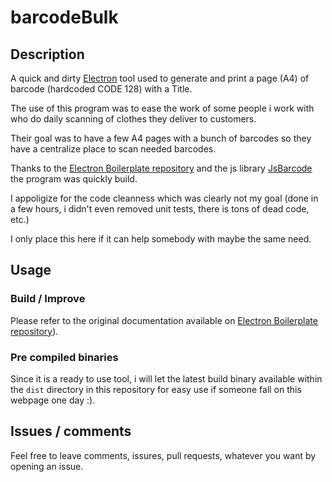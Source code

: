 # barcodeBulk

## Description

A quick and dirty [Electron](http://electron.atom.io) tool used to generate and print a page (A4) of barcode (hardcoded CODE 128) with a Title.

The use of this program was to ease the work of some people i work with who do daily scanning of clothes they deliver to customers.

Their goal was to have a few A4 pages with a bunch of barcodes so they have a centralize place to scan needed barcodes.


Thanks to the [Electron Boilerplate repository](https://github.com/szwacz/electron-boilerplate) and the js library [JsBarcode](https://github.com/lindell/JsBarcode) the program was quickly build.


I appoligize for the code cleanness which was clearly not my goal (done in a few hours, i didn't even removed unit tests, there is tons of dead code, etc.)


I only place this here if it can help somebody with maybe the same need.


## Usage

### Build / Improve

Please refer to the original documentation available on [Electron Boilerplate repository](https://github.com/szwacz/electron-boilerplate)).

### Pre compiled binaries

Since it is a ready to use tool, i will let the latest build binary available within the `dist` directory in this repository for easy use if someone fall on this webpage one day :).

## Issues / comments

Feel free to leave comments, issures, pull requests, whatever you want by opening an issue.